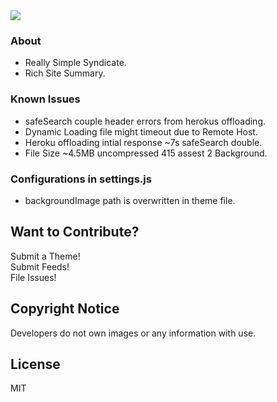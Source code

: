 <img src='https://img.shields.io/github/license/acktic/acktic.github.io?style=social'>

### About

  - Really Simple Syndicate.
  - Rich Site Summary.

### Known Issues

* safeSearch couple header errors from herokus offloading.
* Dynamic Loading file might timeout due to Remote Host.
* Heroku offloading intial response ~7s safeSearch double.
* File Size ~4.5MB uncompressed 415 assest 2 Background.

### Configurations in settings.js

* backgroundImage path is overwritten in theme file.

Want to Contribute?
----

Submit a Theme!<br>
Submit Feeds!<br>
File Issues!<br>

Copyright Notice
----

Developers do not own images or any information with use.

License
----

MIT
